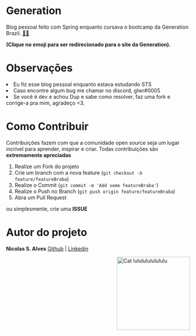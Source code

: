 # Generation
Blog pessoal feito com Spring enquanto cursava o bootcamp da Generation Brazil.
<a target='_blank' href="https://brazil.generation.org/">
👨‍🎓
</a>

<b> (Clique no emoji para ser redirecionado para o site da Generation). </b>

# Observações

<li>Eu fiz esse blog pessoal enquanto estava estudando STS</li>
<li>Caso encontre algum bug me chamar no discord, glwr#0005</li>
<li>Se você é dev e achou Dup e sabe como resolver,
faz uma fork e corrige-a pra mim, agradeço <3.</li>

# Como Contribuir

Contribuições fazem com que a comunidade open source seja um lugar incrível para aprender, inspirar e criar. Todas contribuições
são **extremamente apreciadas**

1. Realize um Fork do projeto
2. Crie um branch com a nova feature (`git checkout -b feature/featureBraba`)
3. Realize o Commit (`git commit -m 'Add some featureBraba'`)
4. Realize o Push no Branch (`git push origin feature/featureBraba`)
5. Abra um Pull Request

ou simplesmente, crie uma **ISSUE**

# Autor do projeto
**Nicolas S. Alves** [Github](https://github.com/Gloower/Gloower) | [Linkedin](https://www.linkedin.com/in/nicolas-alves-a19650214/)

<img alt="Cat lulululululululu" align="right" src="https://64.media.tumblr.com/1f954906259d294146630766105a563b/tumblr_pq2cv3VhFb1wyt28po1_540.gifv" width="200" >

<div style="visibility: hidden">Por que esta olhando o codigo do meu README mocinho??</div>